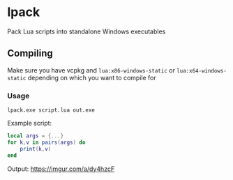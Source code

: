 # lpack
Pack Lua scripts into standalone Windows executables


## Compiling
Make sure you have vcpkg and `lua:x86-windows-static` or `lua:x64-windows-static` depending on which you want to compile for

### Usage
`lpack.exe script.lua out.exe`

Example script:
```lua
local args = {...}
for k,v in pairs(args) do
    print(k,v)
end
```
Output: https://imgur.com/a/dy4hzcF
